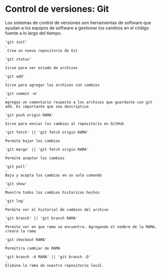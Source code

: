  # Control de versiones: Git
Los sistemas de control de versiones son herramientas de software que ayudan a los equipos de software a gestionar los cambios en el código fuente a lo largo del tiempo. 

```
'git init'
-
 Crea un nuevo repositorio de Git
```
```
'git status' 
-
Sirve para ver estado de archivos
```
```
'git add' 
-
Sirve para agregar los archivos con cambios
```
```
'git commit -m'
-
Agregas un comentario respecto a los archivos que guardaste con git add. Es importante que sea descriptivo
```
```
'git push origin RAMA'
-
Sirve para enviar los cambios al repositorio en GitHub
```
```
'git fetch' || 'git fetch origin RAMA'
-
Permite bajar los cambios
```
```
'git merge' || 'git fetch origin RAMA'
-
Permite aceptar los cambios
```
```
'git pull'
-
Baja y acepta los cambios en un solo comando
```
```
'git show'
-
Muestra todos los cambios historicos hechos 
```
```
'git log'
-
Permite ver el historial de cambios del archivo
```
```
'git branch' || 'git branch RAMA' 
-
Permite ver en que rama se encuentra. Agregando el nombre de la RAMA, creara la rama
```
```
'git checkout RAMA'
-
Permitira cambiar de RAMA
```
```
'git branch -d RAMA' || 'git branch -D'
-
Elimina la rama de nuestro repositorio local.
```